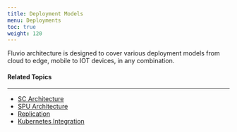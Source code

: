 ```yaml
---
title: Deployment Models
menu: Deployments
toc: true
weight: 120
---
```


Fluvio architecture is designed to cover various deployment models from cloud to edge, mobile to IOT devices, in any combination.

#### Related Topics
-------------------
* [SC Architecture](../SC)
* [SPU Architecture](../spu)
* [Replication](../replication)
* [Kubernetes Integration](../k8-integration)